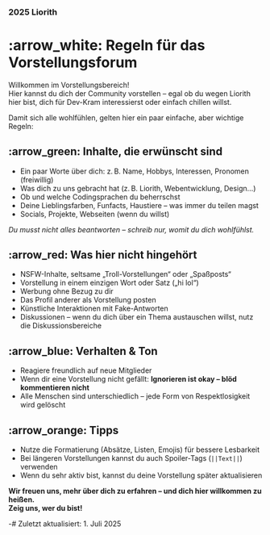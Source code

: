 ### 2025 Liorith
# :arrow_white: Regeln für das **Vorstellungsforum**

Willkommen im Vorstellungsbereich!  
Hier kannst du dich der Community vorstellen – egal ob du wegen Liorith hier bist, dich für Dev-Kram interessierst oder einfach chillen willst.

Damit sich alle wohlfühlen, gelten hier ein paar einfache, aber wichtige Regeln:

## :arrow_green:  Inhalte, die erwünscht sind

- Ein paar Worte über dich: z. B. Name, Hobbys, Interessen, Pronomen (freiwillig)  
- Was dich zu uns gebracht hat (z. B. Liorith, Webentwicklung, Design…)  
- Ob und welche Codingsprachen du beherrschst  
- Deine Lieblingsfarben, Funfacts, Haustiere – was immer du teilen magst  
- Socials, Projekte, Webseiten (wenn du willst)

*Du musst nicht alles beantworten – schreib nur, womit du dich wohlfühlst.*

## :arrow_red:  Was hier nicht hingehört

- NSFW-Inhalte, seltsame „Troll-Vorstellungen“ oder „Spaßposts“  
- Vorstellung in einem einzigen Wort oder Satz („hi lol“)  
- Werbung ohne Bezug zu dir  
- Das Profil anderer als Vorstellung posten  
- Künstliche Interaktionen mit Fake-Antworten
- Diskussionen – wenn du dich über ein Thema austauschen willst, nutz die Diskussionsbereiche

## :arrow_blue:  Verhalten & Ton

- Reagiere freundlich auf neue Mitglieder  
- Wenn dir eine Vorstellung nicht gefällt: **Ignorieren ist okay – blöd kommentieren nicht**  
- Alle Menschen sind unterschiedlich – jede Form von Respektlosigkeit wird gelöscht

## :arrow_orange:  Tipps

- Nutze die Formatierung (Absätze, Listen, Emojis) für bessere Lesbarkeit  
- Bei längeren Vorstellungen kannst du auch Spoiler-Tags (`||Text||`) verwenden  
- Wenn du sehr aktiv bist, kannst du deine Vorstellung später aktualisieren

**Wir freuen uns, mehr über dich zu erfahren – und dich hier willkommen zu heißen.**  
**Zeig uns, wer du bist!**

-# Zuletzt aktualisiert: 1. Juli 2025